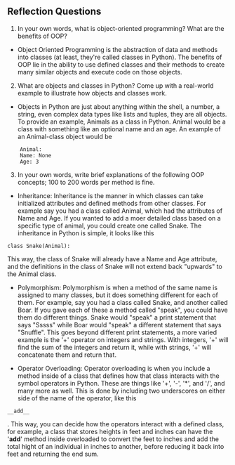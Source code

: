 ## Reflection Questions

1.	In your own words, what is object-oriented programming? What are the benefits of OOP?

 - Object Oriented Programming is the abstraction of data and methods into classes (at least, they're called classes in Python). 
 The benefits of OOP lie in the ability to use defined classes and their methods to create many similar objects and execute code on those objects.  

2.	What are objects and classes in Python? Come up with a real-world example to illustrate how objects and classes work.

 - Objects in Python are just about anything within the shell, a number, a string, even complex data types like lists and tuples, they are all objects.
 To provide an example, Animals as a class in Python. Animal would be a class with something like an optional name and an age. An example of an Animal-class object would be 
 ```
     Animal:
     Name: None
     Age: 3
```

3.	In your own words, write brief explanations of the following OOP concepts; 100 to 200 words per method is fine. 

 - Inheritance: Inheritance is the manner in which classes can take initialized attributes and defined methods from other classes. For example say you had a class called Animal, which had the attributes of Name and Age.
 If you wanted to add a moer detailed class based on a specific type of animal, you could create one called Snake. The inheritance in Python is simple, it looks like this
 ```
 class Snake(Animal):
 ```
 This way, the class of Snake will already have a Name and Age attribute, and the definitions in the class of Snake will not extend back "upwards" to the Animal class.
 
 - Polymorphism: Polymorphism is when a method of the same name is assigned to many classes, but it does something different for each of them. For example, say you had a class called Snake, and another called Boar.
 If you gave each of these a method called "speak", you could have them do different things. Snake would "speak" a print statement that says "Sssss" while Boar would "speak" a different statement that says "Snuffle".
 This goes beyond different print statements, a more varied example is the '+' operator on integers and strings. With integers, '+' will find the sum of the integers and return it, while with strings, '+' will concatenate them and return that.
  
 - Operator Overloading: Operator overloading is when you include a method inside of a class that defines how that class interacts with the symbol operators in Python. These are things like '+', '-', '*', and '/', and many more as well.
 This is done by including two underscores on either side of the name of the operator, like this 
 ```
 __add__
 ```
.
 This way, you can decide how the operators interact with a defined class, for example, a class that stores heights in feet and inches can have the '__add__' method inside overloaded to convert the feet to inches and add the total hight of an individual in inches to another, before reducing it back into feet and returning the end sum.
